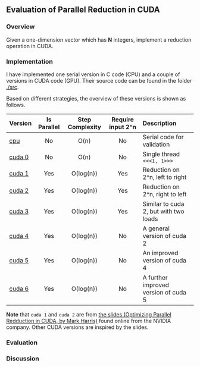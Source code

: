 ## Evaluation of Parallel Reduction in CUDA

### Overview

Given a one-dimension vector which has **N** integers, implement a reduction
operation in CUDA.

### Implementation

I have implemented one serial version in C code (CPU) and a couple of versions in CUDA code (GPU).
Their source code can be found in the folder [./src](./src).

Based on different strategies, the overview of these versions is shown as follows.

| Version         | Is Parallel | Step Complexity | Require input 2^n | Description                           |
| :-------------- | :---------: | :-------------: | :---------------: | :------------------------------------ | 
| [cpu][cpu0]     |     No      |  O(n)           | No                | Serial code for validation            |
| [cuda 0][cuda0] |     No      |  O(n)           | No                | Single thread `<<<1, 1>>>`            |
| [cuda 1][cuda1] |     Yes     |  O(log(n))      | Yes               | Reduction on 2^n, left to right       |
| [cuda 2][cuda2] |     Yes     |  O(log(n))      | Yes               | Reduction on 2^n, right to left       |
| [cuda 3][cuda3] |     Yes     |  O(log(n))      | Yes               | Similar to cuda 2, but with two loads |
| [cuda 4][cuda4] |     Yes     |  O(log(n))      | No                | A general version of cuda 2           |
| [cuda 5][cuda5] |     Yes     |  O(log(n))      | No                | An improved version of cuda 4         |
| [cuda 6][cuda6] |     Yes     |  O(log(n))      | No                | A further improved version of cuda 5  |

[cpu0]: ./src/main.cu
[cuda0]: ./src/reduction0.cu
[cuda1]: ./src/reduction0.cu
[cuda2]: ./src/reduction0.cu
[cuda3]: ./src/reduction0.cu
[cuda4]: ./src/reduction0.cu
[cuda5]: ./src/reduction0.cu
[cuda6]: ./src/reduction0.cu

**Note** that `cuda 1` and `cuda 2` are from
[the slides (Optimizing Parallel Redduction in CUDA, by Mark Harris)](doc/cuda-reduction.pdf)
found online from the NVIDIA company.  Other CUDA versions are inspired by the slides.


### Evaluation

### Discussion


